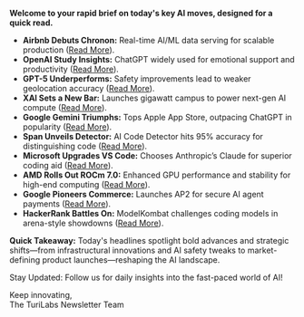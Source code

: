 <p><strong>Welcome to your rapid brief on today's key AI moves, designed for a quick read.</strong>  </p>
<ul>
<li><strong>Airbnb Debuts Chronon:</strong> Real-time AI/ML data serving for scalable production (<a href="https://github.com/airbnb/chronon">Read More</a>).  </li>
<li><strong>OpenAI Study Insights:</strong> ChatGPT widely used for emotional support and productivity (<a href="https://arstechnica.com/ai/2025/09/seven-things-we-learned-from-openais-first-study-on-chatgpt-usage/">Read More</a>).  </li>
<li><strong>GPT-5 Underperforms:</strong> Safety improvements lead to weaker geolocation accuracy (<a href="https://www.bellingcat.com/resources/2025/08/14/llms-vs-geolocation-gpt-5-performs-worse-than-other-ai-models/">Read More</a>).  </li>
<li><strong>XAI Sets a New Bar:</strong> Launches gigawatt campus to power next-gen AI compute (<a href="https://semianalysis.com/2025/09/16/xais-colossus-2-first-gigawatt-datacenter/">Read More</a>).  </li>
<li><strong>Google Gemini Triumphs:</strong> Tops Apple App Store, outpacing ChatGPT in popularity (<a href="https://www.cnbc.com/2025/09/16/google-gemini-tops-apples-app-store-snagging-lead-spot-from-chatgpt.html">Read More</a>).  </li>
<li><strong>Span Unveils Detector:</strong> AI Code Detector hits 95% accuracy for distinguishing code (<a href="https://code-detector.ai/">Read More</a>).  </li>
<li><strong>Microsoft Upgrades VS Code:</strong> Chooses Anthropic’s Claude for superior coding aid (<a href="https://www.theverge.com/report/778641/microsoft-visual-studio-code-anthropic-claude-4">Read More</a>).  </li>
<li><strong>AMD Rolls Out ROCm 7.0:</strong> Enhanced GPU performance and stability for high-end computing (<a href="https://www.phoronix.com/news/AMD-ROCm-7.0-Released">Read More</a>).  </li>
<li><strong>Google Pioneers Commerce:</strong> Launches AP2 for secure AI agent payments (<a href="https://cloud.google.com/blog/products/ai-machine-learning/announcing-agents-to-payments-ap2-protocol">Read More</a>).  </li>
<li><strong>HackerRank Battles On:</strong> ModelKombat challenges coding models in arena-style showdowns (<a href="https://astra.hackerrank.com/model-kombat">Read More</a>).  </li>
</ul>
<p><strong>Quick Takeaway:</strong> Today's headlines spotlight bold advances and strategic shifts—from infrastructural innovations and AI safety tweaks to market-defining product launches—reshaping the AI landscape.  </p>
<p>Stay Updated: Follow us for daily insights into the fast-paced world of AI!  </p>
<p>Keep innovating,<br />
The TuriLabs Newsletter Team</p>